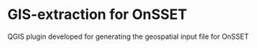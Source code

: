 # GIS-extraction for OnSSET
QGIS plugin developed for generating the geospatial input file for OnSSET
